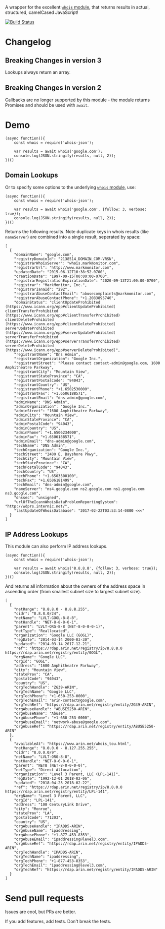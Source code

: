 A wrapper for the excellent [`whois` module](https://www.npmjs.com/package/whois), that returns results in actual, structured, camelCased JavaScript!

[![Build Status](https://travis-ci.org/mikemaccana/whois-json.svg?branch=master)](https://travis-ci.org/mikemaccana/whois-json)

# Changelog

## Breaking Changes in version 3

Lookups always return an array.

## Breaking Changes in version 2

Callbacks are no longer supported by this module - the module returns Promises and should be used with `await`.

# Demo

	(async function(){
		const whois = require('whois-json');

		var results = await whois('google.com');
		console.log(JSON.stringify(results, null, 2));
	})()

## Domain Lookups

Or to specify some options to the underlying [`whois` module](https://www.npmjs.com/package/whois), use:

	(async function(){
		const whois = require('whois-json');

		var results = await whois('google.com', {follow: 3, verbose: true});
		console.log(JSON.stringify(results, null, 2));
	})()

Returns the following results. Note duplicate keys in whois results (like `nameServer`) are combined into a single result, seperated by space:

	[
	  {
		"domainName": "google.com",
		"registryDomainId": "2138514_DOMAIN_COM-VRSN",
		"registrarWhoisServer": "whois.markmonitor.com",
		"registrarUrl": "http://www.markmonitor.com",
		"updatedDate": "2015-06-12T10:38:52-0700",
		"creationDate": "1997-09-15T00:00:00-0700",
		"registrarRegistrationExpirationDate": "2020-09-13T21:00:00-0700",
		"registrar": "MarkMonitor, Inc.",
		"registrarIanaId": "292",
		"registrarAbuseContactEmail": "abusecomplaints@markmonitor.com",
		"registrarAbuseContactPhone": "+1.2083895740",
		"domainStatus": "clientUpdateProhibited (https://www.icann.org/epp#clientUpdateProhibited) clientTransferProhibited (https://www.icann.org/epp#clientTransferProhibited) clientDeleteProhibited (https://www.icann.org/epp#clientDeleteProhibited) serverUpdateProhibited (https://www.icann.org/epp#serverUpdateProhibited) serverTransferProhibited (https://www.icann.org/epp#serverTransferProhibited) serverDeleteProhibited (https://www.icann.org/epp#serverDeleteProhibited)",
		"registrantName": "Dns Admin",
		"registrantOrganization": "Google Inc.",
		"registrantStreet": "Please contact contact-admin@google.com, 1600 Amphitheatre Parkway",
		"registrantCity": "Mountain View",
		"registrantStateProvince": "CA",
		"registrantPostalCode": "94043",
		"registrantCountry": "US",
		"registrantPhone": "+1.6502530000",
		"registrantFax": "+1.6506188571",
		"registrantEmail": "dns-admin@google.com",
		"adminName": "DNS Admin",
		"adminOrganization": "Google Inc.",
		"adminStreet": "1600 Amphitheatre Parkway",
		"adminCity": "Mountain View",
		"adminStateProvince": "CA",
		"adminPostalCode": "94043",
		"adminCountry": "US",
		"adminPhone": "+1.6506234000",
		"adminFax": "+1.6506188571",
		"adminEmail": "dns-admin@google.com",
		"techName": "DNS Admin",
		"techOrganization": "Google Inc.",
		"techStreet": "2400 E. Bayshore Pkwy",
		"techCity": "Mountain View",
		"techStateProvince": "CA",
		"techPostalCode": "94043",
		"techCountry": "US",
		"techPhone": "+1.6503300100",
		"techFax": "+1.6506181499",
		"techEmail": "dns-admin@google.com",
		"nameServer": "ns4.google.com ns2.google.com ns1.google.com ns3.google.com",
		"dnssec": "unsigned",
		"urlOfTheIcannWhoisDataProblemReportingSystem": "http://wdprs.internic.net/",
		"lastUpdateOfWhoisDatabase": "2017-02-22T03:53:14-0800 <<<"
	  }
	]

## IP Address Lookups

This module can also perform IP address lookups.

	(async function(){
		const whois = require('whois-json');

		var results = await whois('8.8.8.8', {follow: 3, verbose: true});
		console.log(JSON.stringify(results, null, 2));
	})()

And returns all information about the owners of the address space in ascending order (from smallest subnet size to largest subnet size).

	[
      {
        "netRange": "8.8.8.0 - 8.8.8.255",
        "cidr": "8.8.8.0/24",
        "netName": "LVLT-GOGL-8-8-8",
        "netHandle": "NET-8-8-8-0-1",
        "parent": "LVLT-ORG-8-8 (NET-8-0-0-0-1)",
        "netType": "Reallocated",
        "organization": "Google LLC (GOGL)",
        "regDate": "2014-03-14 2000-03-30",
        "updated": "2014-03-14 2017-12-21",
        "ref": "https://rdap.arin.net/registry/ip/8.8.8.0 https://rdap.arin.net/registry/entity/GOGL",
        "orgName": "Google LLC",
        "orgId": "GOGL",
        "address": "1600 Amphitheatre Parkway",
        "city": "Mountain View",
        "stateProv": "CA",
        "postalCode": "94043",
        "country": "US",
        "orgTechHandle": "ZG39-ARIN",
        "orgTechName": "Google LLC",
        "orgTechPhone": "+1-650-253-0000",
        "orgTechEmail": "arin-contact@google.com",
        "orgTechRef": "https://rdap.arin.net/registry/entity/ZG39-ARIN",
        "orgAbuseHandle": "ABUSE5250-ARIN",
        "orgAbuseName": "Abuse",
        "orgAbusePhone": "+1-650-253-0000",
        "orgAbuseEmail": "network-abuse@google.com",
        "orgAbuseRef": "https://rdap.arin.net/registry/entity/ABUSE5250-ARIN"
      },
      {
        "availableAt": "https://www.arin.net/whois_tou.html",
        "netRange": "8.0.0.0 - 8.127.255.255",
        "cidr": "8.0.0.0/9",
        "netName": "LVLT-ORG-8-8",
        "netHandle": "NET-8-0-0-0-1",
        "parent": "NET8 (NET-8-0-0-0-0)",
        "netType": "Direct Allocation",
        "organization": "Level 3 Parent, LLC (LPL-141)",
        "regDate": "1992-12-01 2018-02-06",
        "updated": "2018-04-23 2018-02-22",
        "ref": "https://rdap.arin.net/registry/ip/8.0.0.0 https://rdap.arin.net/registry/entity/LPL-141",
        "orgName": "Level 3 Parent, LLC",
        "orgId": "LPL-141",
        "address": "100 CenturyLink Drive",
        "city": "Monroe",
        "stateProv": "LA",
        "postalCode": "71203",
        "country": "US",
        "orgAbuseHandle": "IPADD5-ARIN",
        "orgAbuseName": "ipaddressing",
        "orgAbusePhone": "+1-877-453-8353",
        "orgAbuseEmail": "ipaddressing@level3.com",
        "orgAbuseRef": "https://rdap.arin.net/registry/entity/IPADD5-ARIN",
        "orgTechHandle": "IPADD5-ARIN",
        "orgTechName": "ipaddressing",
        "orgTechPhone": "+1-877-453-8353",
        "orgTechEmail": "ipaddressing@level3.com",
        "orgTechRef": "https://rdap.arin.net/registry/entity/IPADD5-ARIN"
      }
    ]

# Send pull requests

Issues are cool, but PRs are better.

If you add features, add tests. Don't break the tests.
